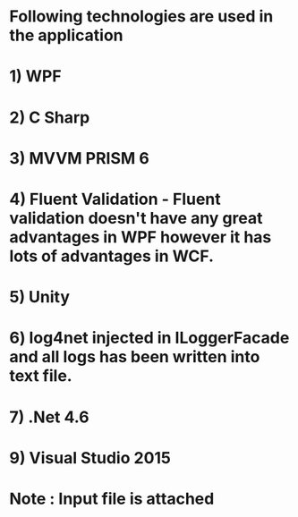 # Following technologies  are used in the application
#  1) WPF
#  2) C Sharp
#   3) MVVM PRISM 6
#   4) Fluent Validation - Fluent validation doesn't have any great advantages in WPF however it has lots of advantages in WCF.
#   5) Unity
#   6) log4net injected in ILoggerFacade and all logs has been written into text file.
#   7) .Net 4.6
#   9) Visual Studio 2015
  
#   Note : Input file is attached
